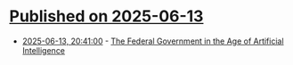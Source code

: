 # [Published on 2025-06-13](index.md)

* [2025-06-13, 20:41:00](https://soylentnews.org/article.pl?sid=25/06/13/0143245&from=rss) - [The Federal Government in the Age of Artificial Intelligence](https://soylentnews.org/article.pl?sid=25/06/13/0143245&from=rss)
